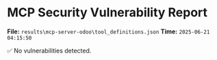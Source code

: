 # MCP Security Vulnerability Report
**File:** `results\mcp-server-odoo\tool_definitions.json`
**Time:** `2025-06-21 04:15:50`

✅ No vulnerabilities detected.